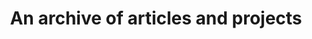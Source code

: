 ---
layout: about
permalink: /
title: An archive of articles and projects
description: #<a href="">Affiliations</a>. Address. Contacts. Moto. Etc.

profile:
  align: #right
  image: #prof_pic.jpg
  address: #

news: true
social: true
---